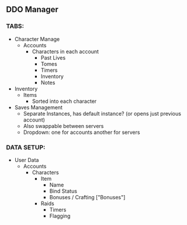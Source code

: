 ## DDO Manager

### TABS:
- Character Manage
    - Accounts
        - Characters in each account
            - Past Lives
            - Tomes
            - Timers
            - Inventory
            - Notes
- Inventory
    - Items
        - Sorted into each character
- Saves Management
    - Separate Instances, has default instance? (or opens just previous account)
    - Also swappable between servers
    - Dropdown: one for accounts another for servers
    
### DATA SETUP:
- User Data
    - Accounts
        - Characters
            - Item
                - Name
                - Bind Status
                - Bonuses / Crafting ["Bonuses"]
            - Raids
                - Timers
                - Flagging